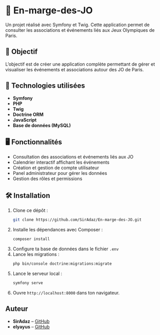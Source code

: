 # 🏅 En-marge-des-JO

Un projet réalisé avec Symfony et Twig. Cette application permet de consulter les associations et événements liés aux Jeux Olympiques de Paris.

## 🎯 Objectif

L’objectif est de créer une application complète permettant de gérer et visualiser les événements et associations autour des JO de Paris.

## 🚀 Technologies utilisées

- **Symfony**
- **PHP**
- **Twig**
- **Doctrine ORM**
- **JavaScript**
- **Base de données (MySQL)**

## 🖥️ Fonctionnalités

- Consultation des associations et événements liés aux JO
- Calendrier interactif affichant les événements
- Création et gestion de compte utilisateur
- Panel administrateur pour gérer les données
- Gestion des rôles et permissions

## 🛠️ Installation

1. Clone ce dépôt :
   ```bash
   git clone https://github.com/SirAdaz/En-marge-des-JO.git
   ```
2. Installe les dépendances avec Composer :
   ```bash
   composer install
   ```
3. Configure ta base de données dans le fichier `.env`
4. Lance les migrations :
   ```bash
   php bin/console doctrine:migrations:migrate
   ```
5. Lance le serveur local :
   ```bash
   symfony serve
   ```
6. Ouvre `http://localhost:8000` dans ton navigateur.

## Auteur

- **SirAdaz** – [GitHub](https://github.com/SirAdaz)
- **elyayus** – [GitHub]((https://github.com/elyayus))

